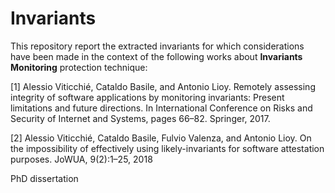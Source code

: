 # Invariants

This repository report the extracted invariants for which considerations have been made in the context of the following works about **Invariants Monitoring** protection technique:


[1] Alessio Viticchié, Cataldo Basile, and Antonio Lioy. Remotely assessing
integrity of software applications by monitoring invariants: Present limitations
and future directions. In International Conference on Risks and Security of
Internet and Systems, pages 66–82. Springer, 2017.

[2] Alessio Viticchié, Cataldo Basile, Fulvio Valenza, and Antonio Lioy. On
the impossibility of effectively using likely-invariants for software attestation
purposes. JoWUA, 9(2):1–25, 2018

PhD dissertation
